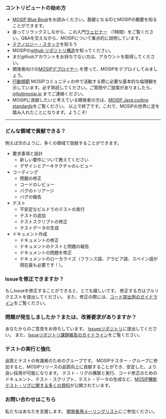 ### コントリビュートの始め方
* [MOSIP Blue Book](https://www.mosip.io/uploads/resources/5c9e073f0668fMOSIP%20-%20Blue%20Book.pdf)をお読みください。基礎となるIDとMOSIPの概要を知ることができます。
* 座ってリラックスしながら、この入門[ウェビナー](https://zoom.us/recording/play/GSWnvtI3wMIKD3Tig3MeuRgCGGUOz0CPTHo9dUVLL8oQIxyzahuytImAtBrntiZ9?continueMode=true) （1時間）をご覧ください。Q&Aを交えながら、MOSIPについて重点的に説明しています。
* [テクノロジー・スタック](Technology-Stack.md)を知ろう
* MOSIPの[github リポジトリ構造](https://github.com/mosip)を知ってください。
* まだgithubアカウントをお持ちでない方は、アカウントを取得してください。
* 開発者向けの[MOSIPデプロイヤー](https://github.com/mosip/mosip-infra/tree/master/deployment/sandbox-v2).を使って、MOSIPをデプロイしてみましょう。
* [行動規範](Code-of-Conduct.md) MOSIPコミュニティの中で活動する際に必要な基本的な倫理観を示しています。必ず熟読してください。ご質問やご提案がありましたら、info@mosip.io までご連絡ください。
* MOSIPに貢献したいと考えている開発者の方は、[MOSIP Java coding standards](MOSIP-Java-Coding-Standards.md)をご覧ください。
以上で終了です。これで、MOSIPの世界に足を踏み入れたことになります。ようこそ!

***
### どんな領域で貢献できる？
例えば次のように、多くの領域で貢献することができます。

* 要求事項と設計
    * 新しい要件について教えてください
    * デザインとアーキテクチャのレビュー
* コーディング
    * 問題の修正
    * コードのレビュー
    * バグのトリアージ
    * バグの報告
* テスト
    * 不安定なビルドでのテストの実行
    * テストの追加
    * テストスクリプトの修正
    * テストデータの生成
* ドキュメント作成
    * ドキュメントの修正
    * ドキュメントのテストと問題の報告
    * ドキュメントの問題を修正
    * ドキュメントのローカライズ（フランス語、アラビア語、スペイン語が現在最も必要です！）。


### Issueを修正できますか？
もしIssueを修正することができると、とても嬉しいです。
修正する方はプルリクエストを提出してください。
また、修正の際には、[コード提出用のガイドライン](Github-Workflow.md)をご覧ください。

### 問題が発生しましたか？または、改善要求がありますか？
あなたからのご意見をお待ちしています。
[Issuesリポジトリ](https://github.com/mosip)に提出してください。
また、[Issueリポジトリ課題報告のガイドライン](Issue-Reporting-Guideline.md)をご覧ください。

### テストの実行と強化
品質とテストの有識者のためのグループです。
MOSIPテスター・グループに参加すると、MOSIPリリースの品質向上に貢献することができ、安定した、より良い採用が可能になります。
テスト・リグの構築と実行、コード修正のためのドキュメント、テスト・スクリプト、テスト・データの生成など、[MOSIP機能テスト・リグに関する多くの資料](https://github.com/mosip/mosip-functional-tests)が公開されています。

### お問い合わせはこちら
私たちはあなたを支援します。
[開発者用メーリングリスト](https://groups.io/g/mosip-dev)にご参加ください。

